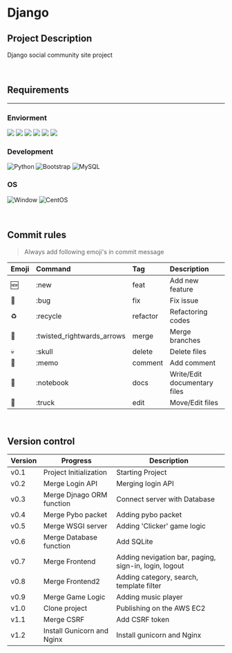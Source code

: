 # Django
## Project Description
Django social community site project  

<br>

## Requirements
---
### Enviorment
<img src="https://img.shields.io/badge/django-092E20?style=for-the-badge&logo=django&logoColor=white"> <img src="https://img.shields.io/badge/GitHub-181717?style=for-the-badge&logo=github&logoColor=white"> <img src="https://img.shields.io/badge/VSCode-007ACC?style=for-the-badge&logo=visualstudiocode&logoColor=white"> <img src="https://img.shields.io/badge/AmazonEC2-FF9900?style=for-the-badge&logo=amazonec2&logoColor=white"> <img src="https://img.shields.io/badge/Gunicorn-499848?style=for-the-badge&logo=gunicorn&logoColor=white"> <img src="https://img.shields.io/badge/NGINX-009639?style=for-the-badge&logo=nginx&logoColor=white">   
  
### Development
<img alt="Python" src ="https://img.shields.io/badge/Python-3776AB.svg?&style=for-the-badge&logo=Python&logoColor=yellow"/> <img alt="Bootstrap" src ="https://img.shields.io/badge/Bootstrap-7952B3.svg?&style=for-the-badge&logo=bootstrap&logoColor=white"/> <img alt="MySQL" src ="https://img.shields.io/badge/SQLite-003B57.svg?&style=for-the-badge&logo=sqlite&logoColor=white"/>  

### OS
<img alt="Window" src ="https://img.shields.io/badge/windows-0078D6.svg?&style=for-the-badge&logo=windows10&logoColor=white"/> <img alt="CentOS" src ="https://img.shields.io/badge/CentOS-262577.svg?&style=for-the-badge&logo=centos&logoColor=white"/>  
  
<br>    

## Commit rules

> Always add following emoji's in commit message

|Emoji|Command|Tag|Description|
|:---|:---|:---|:---|
|🆕|:new|feat|Add new feature|
|🐛|:bug|fix|Fix issue|
|♻️|:recycle|refactor|Refactoring codes|
|🔀|:twisted_rightwards_arrows|merge|Merge branches|
|💀|:skull|delete|Delete files|
|📝|:memo|comment|Add comment|
|📓|:notebook|docs|Write/Edit documentary files|
|🚚|:truck|edit|Move/Edit files|

<br>

## Version control
|Version|Progress|Description|
|----|------|---|
|v0.1|Project Initialization|Starting Project|
|v0.2|Merge Login API|Merging login API|
|v0.3|Merge Djnago ORM function|Connect server with Database|
|v0.4|Merge Pybo packet|Adding pybo packet|
|v0.5|Merge WSGI server|Adding 'Clicker' game logic|
|v0.6|Merge Database function|Add SQLite|
|v0.7|Merge Frontend|Adding nevigation bar, paging, sign-in, login, logout|
|v0.8|Merge Frontend2|Adding category, search, template filter|
|v0.9|Merge Game Logic|Adding music player|
|v1.0|Clone project|Publishing on the AWS EC2|
|v1.1|Merge CSRF|Add CSRF token|
|v1.2|Install Gunicorn and Nginx|Install gunicorn and Nginx|
